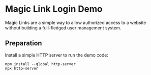 # Magic Link Login Demo

Magic Links are a simple way to allow authorized access to a website without building a full-fledged user management system.

## Preparation

Install a simple HTTP server to run the demo code:

    npm install --global http-server
    npx http-server
